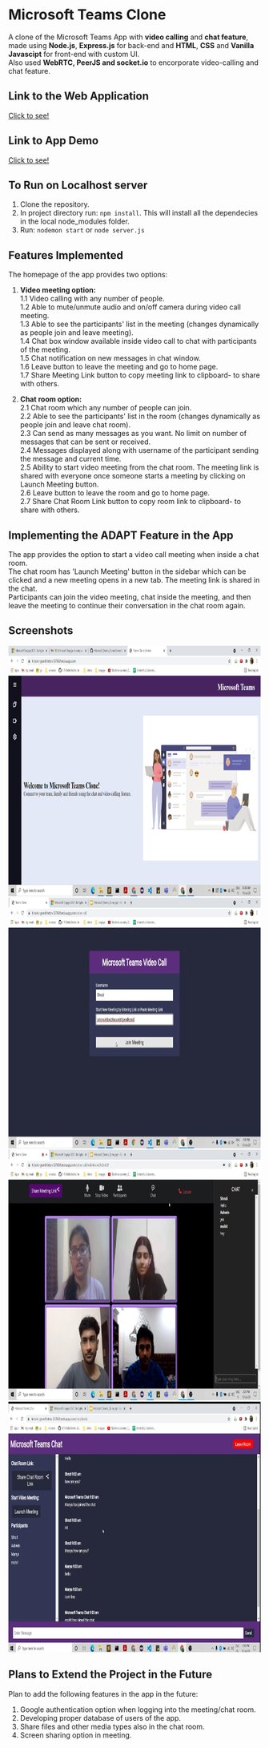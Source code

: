 # Microsoft Teams Clone
A clone of the Microsoft Teams App with **video calling** and **chat feature**, made using **Node.js**, **Express.js** for back-end and **HTML**, **CSS** and **Vanilla Javascipt** for front-end with custom UI. <br/>
Also used **WebRTC, PeerJS and socket.io** to encorporate video-calling and chat feature.


## Link to the Web Application
[Click to see!](https://historic-grand-teton-33760.herokuapp.com)

## Link to App Demo
[Click to see!](https://youtu.be/S5Cf13zqTx4)

## To Run on Localhost server
1) Clone the repository.
2) In project directory run: `npm install`. This will install all the dependecies in the local node_modules folder.
3) Run: `nodemon start` or `node server.js`

## Features Implemented
The homepage of the app provides two options:

1. **Video meeting option:**<br/>
  1.1 Video calling with any number of people.<br/>
  1.2 Able to mute/unmute audio and on/off camera during video call meeting.<br/>
  1.3 Able to see the participants' list in the meeting (changes dynamically as people join and leave meeting).<br/>
  1.4 Chat box window available inside video call to chat with participants of the meeting.<br/>
  1.5 Chat notification on new messages in chat window.<br/>
  1.6 Leave button to leave the meeting and go to home page.<br/>
  1.7 Share Meeting Link button to copy meeting link to clipboard- to share with others.<br/>
  
2. **Chat room option:**<br/>
  2.1 Chat room which any number of people can join.<br/>
  2.2 Able to see the participants' list in the room (changes dynamically as people join and leave chat room).<br/>
  2.3 Can send as many messages as you want. No limit on number of messages that can be sent or received.<br/>
  2.4 Messages displayed along with username of the participant sending the message and current time.<br/>
  2.5 Ability to start video meeting from the chat room. The meeting link is shared with everyone once someone starts a meeting by clicking on Launch Meeting button.<br/>
  2.6 Leave button to leave the room and go to home page.<br/>
  2.7 Share Chat Room Link button to copy room link to clipboard- to share with others.<br/>
  
## Implementing the ADAPT Feature in the App
The app provides the option to start a video call meeting when inside a chat room. <br/>
The chat room has 'Launch Meeting' button in the sidebar which can be clicked and a new meeting opens in a new tab. The meeting link is shared in the chat.<br/>
Participants can join the video meeting, chat inside the meeting, and then leave the meeting to continue their conversation in the chat room again.

## Screenshots
  <img src="ScreenShots/home.png" width="700" height="500">
  <img src="ScreenShots/videoform.png" width="700" height="500">
  <img src="ScreenShots/video.png" width="700" height="500">
  <img src="ScreenShots/chat.png" width="700" height="500">
 

## Plans to Extend the Project in the Future
Plan to add the following features in the app in the future:<br/>
1. Google authentication option when logging into the meeting/chat room.<br/>
2. Developing proper database of users of the app.<br/>
3. Share files and other media types also in the chat room.<br/>
4. Screen sharing option in meeting. <br/>

